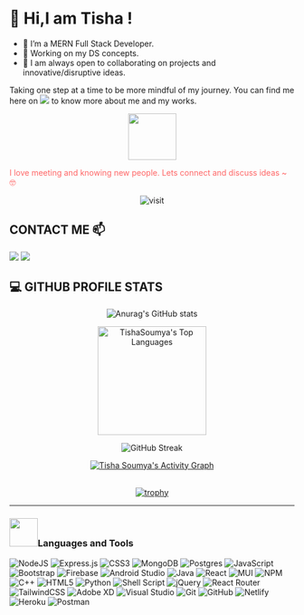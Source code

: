 <!-- <h1 align="center">
  <img src="https://raw.githubusercontent.com/Tishasoumya-02/Tishasoumya-02/main/name.svg" alt="Tisha Soumya" />
</h1>
 -->
# 👋 Hi,I am Tisha !

- 🔭 I’m a MERN Full Stack Developer. 
- 🌱 Working on my DS concepts.
- :panda_face: I am always open to collaborating on projects and innovative/disruptive ideas. 

Taking one step at a time to be more mindful of my journey. You can find me here on   <a href="https://www.linkedin.com/in/tisha-soumya-380290204"><img src="https://img.shields.io/badge/-Tisha%20Soumya-0077B5?style=flat-square&logo=Linkedin&logoColor=white"/></a>  to know more about me and my works.

<p align="center">
<img style="float: center;" src="https://camo.githubusercontent.com/ec0df7b334d15078e980be8f26f35f1bd6f004eaa4a121db42fed361360c1817/68747470733a2f2f6d656469612e67697068792e636f6d2f6d656469612f4c6e516a7057614f4e386e68723231764e572f67697068792e676966" width="85" height="82"></br>
  
<span style="color:#ff6666">I love meeting and knowing new people. Lets connect and discuss ideas ~ 🤓</span></img>
<div align="center">
 <img src="https://komarev.com/ghpvc/?username=Tishasoumya-02" alt="visit" />
</div>
</p>

## CONTACT ME 📫

<p align="left">
<a href="https://www.linkedin.com/in/tisha-soumya-380290204"><img src="https://img.shields.io/badge/-Tisha%20Soumya-0077B5?style=flat-square&logo=Linkedin&logoColor=white"/></a>
<a href="mailto:tishasoumya@gamil.com"><img src="https://img.shields.io/badge/-tishasoumya@gamil.com-D14836?style=flat-square&logo=Gmail&logoColor=white"/></a>

  
##  💻 GITHUB PROFILE STATS

  <div align="center">
   
   ![Anurag's GitHub stats](https://github-readme-stats.vercel.app/api?username=Tishasoumya-02&count_private=true&theme=omni&bg_color=1F222E&title_color=F85D7F&text_color=F8D866)
  
   <a href="https://github.com/anuraghazra/github-readme-stats"><img alt="TishaSoumya's Top Languages" src="https://github-readme-stats.vercel.app/api/top-langs/?username=Tishasoumya-02&langs_count=8&layout=compact&theme=react&hide_border=true&bg_color=1F222E&title_color=F85D7F&icon_color=F8D866&hide=Jupyter%20Notebook" height="192px"/></a>

</div>

<div align="center">
    
 ![GitHub Streak](https://github-readme-streak-stats.herokuapp.com/?user=Tishasoumya-02&currStreakNum=F8D866&fire=F8D866&ring=F85D7F&theme=dracula&sideLabels=F8D866&background=1F222E&date_format=[Y.]n.j)
  
</div>
<div align="center">
    <a href="https://github.com/ashutosh00710/github-readme-activity-graph"><img alt="Tisha Soumya's Activity Graph" src="https://activity-graph.herokuapp.com/graph?username=Tishasoumya-02&bg_color=1F222E&color=F8D866&line=F85D7F&point=FFFFFF&hide_border=true" /></a>
</div>
<br/>
<div align="center">
  
  [![trophy](https://github-profile-trophy.vercel.app/?username=ryo-ma&theme=onedark&row=2&column=8)](https://github.com/ryo-ma/github-profile-trophy)
</div>
<hr>
<h3 align="left"><img src="https://media.giphy.com/media/WUlplcMpOCEmTGBtBW/giphy.gif" width="50">Languages and Tools</h3> 
<p align="left">
  
   ![NodeJS](https://img.shields.io/badge/node.js-6DA55F?style=for-the-badge&logo=node.js&logoColor=white)
  ![Express.js](https://img.shields.io/badge/express.js-%23404d59.svg?style=for-the-badge&logo=express&logoColor=%2361DAFB)
  ![CSS3](https://img.shields.io/badge/css3-%231572B6.svg?style=for-the-badge&logo=css3&logoColor=white)
  ![MongoDB](https://img.shields.io/badge/MongoDB-%234ea94b.svg?style=for-the-badge&logo=mongodb&logoColor=white)
  ![Postgres](https://img.shields.io/badge/postgres-%23316192.svg?style=for-the-badge&logo=postgresql&logoColor=white)
  ![JavaScript](https://img.shields.io/badge/javascript-%23323330.svg?style=for-the-badge&logo=javascript&logoColor=%23F7DF1E)
  ![Bootstrap](https://img.shields.io/badge/bootstrap-%23563D7C.svg?style=for-the-badge&logo=bootstrap&logoColor=white)
  ![Firebase](https://img.shields.io/badge/firebase-%23039BE5.svg?style=for-the-badge&logo=firebase)
  ![Android Studio](https://img.shields.io/badge/Android%20Studio-3DDC84.svg?style=for-the-badge&logo=android-studio&logoColor=white)
  ![Java](https://img.shields.io/badge/java-%23ED8B00.svg?style=for-the-badge&logo=java&logoColor=white)
  ![React](https://img.shields.io/badge/react-%2320232a.svg?style=for-the-badge&logo=react&logoColor=%2361DAFB)
  ![MUI](https://img.shields.io/badge/MUI-%230081CB.svg?style=for-the-badge&logo=material-ui&logoColor=white)
  ![NPM](https://img.shields.io/badge/NPM-%23000000.svg?style=for-the-badge&logo=npm&logoColor=white)
  	![C++](https://img.shields.io/badge/c++-%2300599C.svg?style=for-the-badge&logo=c%2B%2B&logoColor=white)
  ![HTML5](https://img.shields.io/badge/html5-%23E34F26.svg?style=for-the-badge&logo=html5&logoColor=white)
  	![Python](https://img.shields.io/badge/python-3670A0?style=for-the-badge&logo=python&logoColor=ffdd54)
  	![Shell Script](https://img.shields.io/badge/shell_script-%23121011.svg?style=for-the-badge&logo=gnu-bash&logoColor=white)
  ![jQuery](https://img.shields.io/badge/jquery-%230769AD.svg?style=for-the-badge&logo=jquery&logoColor=white)
  ![React Router](https://img.shields.io/badge/React_Router-CA4245?style=for-the-badge&logo=react-router&logoColor=white)
  ![TailwindCSS](https://img.shields.io/badge/tailwindcss-%2338B2AC.svg?style=for-the-badge&logo=tailwind-css&logoColor=white)
  	![Adobe XD](https://img.shields.io/badge/Adobe%20XD-470137?style=for-the-badge&logo=Adobe%20XD&logoColor=#FF61F6)
  ![Visual Studio](https://img.shields.io/badge/Visual%20Studio-5C2D91.svg?style=for-the-badge&logo=visual-studio&logoColor=white)
  ![Git](https://img.shields.io/badge/git-%23F05033.svg?style=for-the-badge&logo=git&logoColor=white)
  ![GitHub](https://img.shields.io/badge/github-%23121011.svg?style=for-the-badge&logo=github&logoColor=white)
  ![Netlify](https://img.shields.io/badge/netlify-%23000000.svg?style=for-the-badge&logo=netlify&logoColor=#00C7B7)
  	![Heroku](https://img.shields.io/badge/heroku-%23430098.svg?style=for-the-badge&logo=heroku&logoColor=white)
  	![Postman](https://img.shields.io/badge/Postman-FF6C37?style=for-the-badge&logo=postman&logoColor=white)
  
</p>
<br/>






